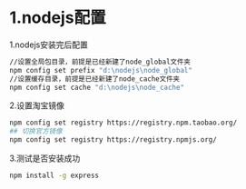 # 1.nodejs配置

1.nodejs安装完后配置

```bash
//设置全局包目录，前提是已经新建了node_global文件夹
npm config set prefix "d:\nodejs\node_global"
//设置缓存目录，前提是已经新建了node_cache文件夹
npm config set cache "d:\nodejs\node_cache"
```

2.设置淘宝镜像

```bash
npm config set registry https://registry.npm.taobao.org/
## 切换官方镜像
npm config set registry https://registry.npmjs.org/
```

3.测试是否安装成功

```bash
npm install -g express
```